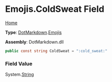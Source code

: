 # Emojis\.ColdSweat Field

[Home](../../../README.md)

**Type**: [DotMarkdown](../../README.md)\.[Emojis](../README.md)

**Assembly**: DotMarkdown\.dll

```csharp
public const string ColdSweat = ":cold_sweat:"
```

### Field Value

System\.[String](https://docs.microsoft.com/en-us/dotnet/api/system.string)